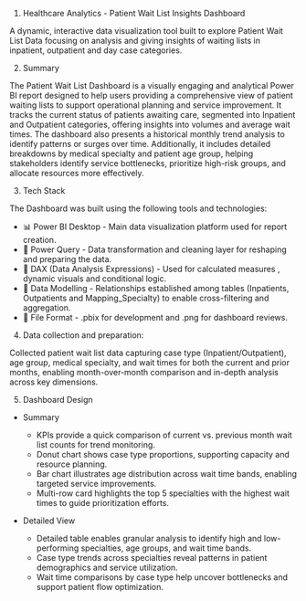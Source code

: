 1. Healthcare Analytics - Patient Wait List Insights Dashboard

A dynamic, interactive data visualization tool built to explore Patient Wait List Data focusing on analysis and giving insights of waiting lists in inpatient, outpatient and day case categories.

2. Summary

The Patient Wait List Dashboard is a visually engaging and analytical Power BI report designed to help users providing a comprehensive view of patient waiting lists to support operational planning and service improvement. It tracks the current status of patients awaiting care, segmented into Inpatient and Outpatient categories, offering insights into volumes and average wait times. The dashboard also presents a historical monthly trend analysis to identify patterns or surges over time. Additionally, it includes detailed breakdowns by medical specialty and patient age group, helping stakeholders identify service bottlenecks, prioritize high-risk groups, and allocate resources more effectively.

3. Tech Stack

The Dashboard was built using the following tools and technologies:
* 📊 Power BI Desktop - Main data visualization platform used for report creation.
* 📂 Power Query - Data transformation and cleaning layer for reshaping and preparing the data.
* 🧠 DAX (Data Analysis Expressions) - Used for calculated measures , dynamic visuals and conditional logic.
* 📝 Data Modelling - Relationships established among tables (Inpatients, Outpatients and Mapping_Specialty) to enable cross-filtering and aggregation.
* 📁 File Format - .pbix for development and .png for dashboard reviews.

4. Data collection and preparation:

Collected patient wait list data capturing case type (Inpatient/Outpatient), age group, medical specialty, and wait times for both the current and prior months, enabling month-over-month comparison and in-depth analysis across key dimensions.

5. Dashboard Design
   
- Summary
   * KPIs provide a quick comparison of current vs. previous month wait list counts for trend monitoring.
   * Donut chart shows case type proportions, supporting capacity and resource planning.
   * Bar chart illustrates age distribution across wait time bands, enabling targeted service improvements.
   * Multi-row card highlights the top 5 specialties with the highest wait times to guide prioritization efforts.

- Detailed View
  * Detailed table enables granular analysis to identify high and low-performing specialties, age groups, and wait time bands.
  * Case type trends across specialties reveal patterns in patient demographics and service utilization.
  * Wait time comparisons by case type help uncover bottlenecks and support patient flow optimization.
